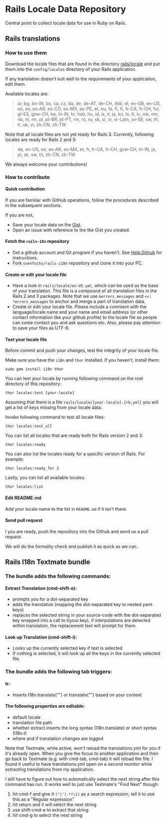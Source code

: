 Rails Locale Data Repository
============================

Central point to collect locale data for use in Ruby on Rails.

Rails translations
------------------

### How to use them

Download the locale files that are found in the directory [rails/locale](http://github.com/svenfuchs/rails-i18n/tree/master/rails/locale/) and put them into the `config/locales` directory of your Rails application.

If any translation doesn't suit well to the requirements of your application, edit them.

Available locales are:
> ar, bg, bn-IN, bs, ca, cz, da, de, de-AT, de-CH, dsb, el, en-GB, en-US, eo, es,
> es-AR, es-CO, es-MX, es-PE, et, eu, fa, fi, fr, fr-CA, fr-CH, fur, gl-ES,
> gsw-CH, he, hi-IN, hr, hsb, hu, id, is, it, ja, ko, lo, lt, lv, mk, mn, nb,
> nl, nn, pl, pt-BR, pt-PT, rm, ro, ru, sk, sl, sr, sr-Latn, sv-SE, sw, th,
> tr, uk, vi, zh-CN, zh-TW

Note that all locale files are not yet ready for Rails 3. Currently, following locales are ready for Rails 2 and 3:
> da, en-US, eo, es-AR, es-MX, et, fr, fr-CA, fr-CH, gsw-CH, hi-IN, ja, pl, sk, sw, th, zh-CN, zh-TW

We always welcome your contributions!

### How to contribute

#### Quick contribution

If you are familiar with GitHub operations, follow the procedures described in the subsequent sections.

If you are not,

* Save your locale data on the [Gist](http://gist.github.com).
* Open an issue with reference to the the Gist you created.

#### Fetch the `rails-18n` repository

* Get a github account and Git program if you haven't. See [Help.Github](http://help.github.com/) for instructions.
* Fork `svenfuchs/rails-i18n` repository and clone it into your PC.

#### Create or edit your locale file

* Have a look in `rails/locale/en-US.yml`, which can be used as the base of your translation.
  This file is a compound of all translation files in the Rails 2 and 3 packages.
  Note that we use `&errors_messages` and `<<: *errors_messages` to anchor and merge a part of translation data.
* Create or edit your locale file.
  Please include a comment with the language/locale name and your name and email address (or other contact information like your github profile) to the locale file so people can come contact you and ask questions etc.
  Also, please pay attention to save your files as UTF-8.

#### Test your locale file

Before commit and push your changes, test the integrity of your locale file.

Make sure you have the <code>i18n</code> and <code>thor</code> installed. If you haven't, install them:

    sudo gem install i18n thor

You can test your locale by running following command on the root directory of this repository:

    thor locales:test [your-locale]

Assuming that there is a file <code>rails/locale/[your-locale].{rb,yml}</code> you will get a list of keys missing from your locale data.

Invoke following command to test all locale files:

    thor locales:test_all

You can list all locales that are ready both for Rails version 2 and 3:

    thor locales:ready

You can also list the locales ready for a specific version of Rails. For example:

    thor locales:ready_for 3

Lastly, you can list all available locales:

    thor locales:list

#### Edit README.md

Add your locale name to the list in `README.md` if it isn't there.

#### Send pull request

I you are ready, push the repository into the Github and send us a pull request.

We will do the formality check and publish it as quick as we can.

Rails I18n Textmate bundle
--------------------------

### The bundle adds the following commands:

#### Extract Translation (cmd-shift-e):
* prompts you for a dot-separated key
* adds the translation (mapping the dot-separated key to nested yaml keys)
* replaces the selected string in your source-code with the dot-separated key wrapped into a call to t(your.key), if interpolations are detected within translation, the replacement text will prompt for them.

#### Look up Translation (cmd-shift-i):
* Looks up the currently selected key if text is selected
* If nothing is selected, it will look up all the keys in the currently selected file.

### The bundle adds the following tab triggers:

#### tr:
* Inserts I18n.translate("") or translate("") based on your context

#### The following properties are editable:
* default locale
* translation file path
* whether extract inserts the long syntax (I18n.translate) or short syntax (I18n.t)
* where and if translation changes are logged

Note that Textmate, while active, won't reload the translations.yml for you if it's already open. When you give the focus to another application and then go back to Textmate (e.g. with cmd-tab, cmd-tab) it will reload the file. I found it useful to have translations.yml open on a second monitor while extracting translations from my application.

I still have to figure out how to automatically select the next string after this command has run. It works well to just use Textmate's "Find Next" though:

1. hit cmd-f and give it <code>("|').*(\1)</code> as a search expression, tell it to use this as a "Regular expression"
1. hit return and it will select the next string
1. use shift-cmd-e to extract that string
1. hit cmd-g to select the next string
